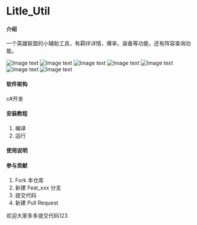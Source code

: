 # Litle_Util

#### 介绍
一个英雄联盟的小辅助工具，有羁绊详情，爆率，装备等功能，还有阵容查询功能。

![Image text](https://gitee.com/linwenyao/Litle_Util/raw/master/Images/show/1.png)
![Image text](https://gitee.com/linwenyao/Litle_Util/raw/master/Images/show/2.png)
![Image text](https://gitee.com/linwenyao/Litle_Util/raw/master/Images/show/3.png)
![Image text](https://gitee.com/linwenyao/Litle_Util/raw/master/Images/show/4.png)
![Image text](https://gitee.com/linwenyao/Litle_Util/raw/master/Images/show/5.png)
![Image text](https://gitee.com/linwenyao/Litle_Util/raw/master/Images/show/6.png)
![Image text](https://gitee.com/linwenyao/Litle_Util/raw/master/Images/show/7.png)

#### 软件架构
c#开发


#### 安装教程

1. 编译
2. 运行

#### 使用说明



#### 参与贡献

1. Fork 本仓库
2. 新建 Feat_xxx 分支
3. 提交代码
4. 新建 Pull Request

欢迎大家多多提交代码123

